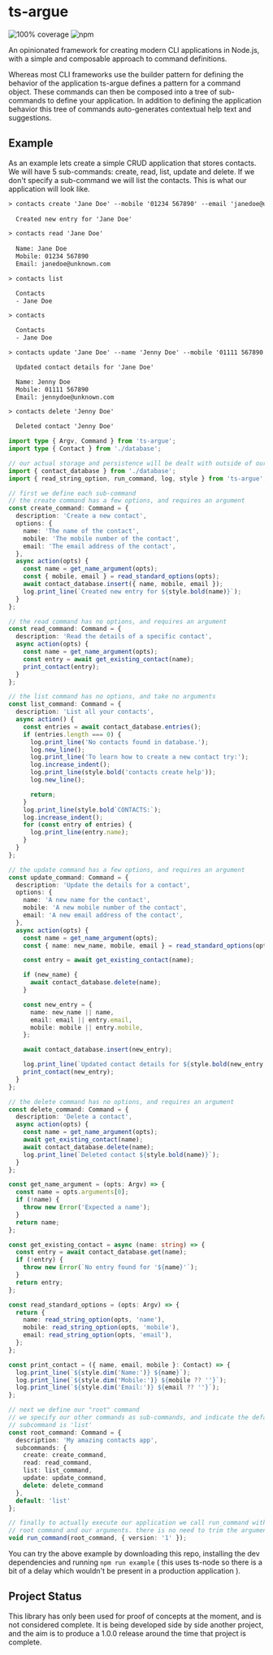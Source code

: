 # ts-argue

![100% coverage](https://img.shields.io/badge/coverage-100%25-success)
![npm](https://img.shields.io/npm/dm/ts-argue)

An opinionated framework for creating modern CLI applications in Node.js, with a simple and composable approach to command definitions.

Whereas most CLI frameworks use the builder pattern for defining the behavior of the application ts-argue defines a pattern for a command object. These commands can then be composed into a tree of sub-commands to define your application. In addition to defining the application behavior this tree of commands auto-generates contextual help text and suggestions.

## Example

As an example lets create a simple CRUD application that stores contacts. We will have 5 sub-commands: create, read, list, update and delete. If we don't specify a sub-command we will list the contacts. This is what our application will look like.

```txt
> contacts create 'Jane Doe' --mobile '01234 567890' --email 'janedoe@unknown.com'
 
  Created new entry for 'Jane Doe'

> contacts read 'Jane Doe'
       
  Name: Jane Doe
  Mobile: 01234 567890
  Email: janedoe@unknown.com

> contacts list

  Contacts
  - Jane Doe

> contacts

  Contacts
  - Jane Doe

> contacts update 'Jane Doe' --name 'Jenny Doe' --mobile '01111 567890' --email 'jennydoe@unknown.com'

  Updated contact details for 'Jane Doe'

  Name: Jenny Doe
  Mobile: 01111 567890
  Email: jennydoe@unknown.com

> contacts delete 'Jenny Doe'

  Deleted contact 'Jenny Doe'
```

```typescript
import type { Argv, Command } from 'ts-argue';
import type { Contact } from './database';

// our actual storage and persistence will be dealt with outside of our UI layer 
import { contact_database } from './database';
import { read_string_option, run_command, log, style } from 'ts-argue';

// first we define each sub-command
// the create command has a few options, and requires an argument
const create_command: Command = {
  description: 'Create a new contact',
  options: {
    name: 'The name of the contact',
    mobile: 'The mobile number of the contact',
    email: 'The email address of the contact',
  },
  async action(opts) {
    const name = get_name_argument(opts);
    const { mobile, email } = read_standard_options(opts);
    await contact_database.insert({ name, mobile, email });
    log.print_line(`Created new entry for ${style.bold(name)}`);
  }
};

// the read command has no options, and requires an argument
const read_command: Command = {
  description: 'Read the details of a specific contact',
  async action(opts) {
    const name = get_name_argument(opts);
    const entry = await get_existing_contact(name);
    print_contact(entry);
  }
};

// the list command has no options, and take no arguments
const list_command: Command = {
  description: 'List all your contacts',
  async action() {
    const entries = await contact_database.entries();
    if (entries.length === 0) {
      log.print_line('No contacts found in database.');
      log.new_line();
      log.print_line('To learn how to create a new contact try:');
      log.increase_indent();
      log.print_line(style.bold('contacts create help'));
      log.new_line();

      return;
    }
    log.print_line(style.bold`CONTACTS:`);
    log.increase_indent();
    for (const entry of entries) {
      log.print_line(entry.name);
    }
  }
};

// the update command has a few options, and requires an argument
const update_command: Command = {
  description: 'Update the details for a contact',
  options: {
    name: 'A new name for the contact',
    mobile: 'A new mobile number of the contact',
    email: 'A new email address of the contact',
  },
  async action(opts) {
    const name = get_name_argument(opts);
    const { name: new_name, mobile, email } = read_standard_options(opts);

    const entry = await get_existing_contact(name);

    if (new_name) {
      await contact_database.delete(name);
    }

    const new_entry = {
      name: new_name || name,
      email: email || entry.email,
      mobile: mobile || entry.mobile,
    };

    await contact_database.insert(new_entry);

    log.print_line(`Updated contact details for ${style.bold(new_entry.name)}`);
    print_contact(new_entry);
  }
};

// the delete command has no options, and requires an argument
const delete_command: Command = {
  description: 'Delete a contact',
  async action(opts) {
    const name = get_name_argument(opts);
    await get_existing_contact(name);
    await contact_database.delete(name);
    log.print_line(`Deleted contact ${style.bold(name)}`);
  }
};

const get_name_argument = (opts: Argv) => {
  const name = opts.arguments[0];
  if (!name) {
    throw new Error('Expected a name');
  }
  return name;
};

const get_existing_contact = async (name: string) => {
  const entry = await contact_database.get(name);
  if (!entry) {
    throw new Error(`No entry found for '${name}'`);
  }
  return entry;
};

const read_standard_options = (opts: Argv) => {
  return {
    name: read_string_option(opts, 'name'),
    mobile: read_string_option(opts, 'mobile'),
    email: read_string_option(opts, 'email'),
  };
};

const print_contact = ({ name, email, mobile }: Contact) => {
  log.print_line(`${style.dim('Name:')} ${name}`);
  log.print_line(`${style.dim('Mobile:')} ${mobile ?? ''}`);
  log.print_line(`${style.dim('Email:')} ${email ?? ''}`);
};

// next we define our "root" command
// we specify our other commands as sub-commands, and indicate the default
// subcommand is 'list'
const root_command: Command = {
  description: 'My amazing contacts app',
  subcommands: {
    create: create_command,
    read: read_command,
    list: list_command,
    update: update_command,
    delete: delete_command
  },
  default: 'list'
};

// finally to actually execute our application we call run_command with our
// root command and our arguments. there is no need to trim the arguments
void run_command(root_command, { version: '1' });
```

You can try the above example by downloading this repo, installing the dev dependencies and running `npm run example` ( this uses ts-node so there is a bit of a delay which wouldn't be present in a production application ).

## Project Status

This library has only been used for proof of concepts at the moment, and is not considered complete. It is being developed side by side another project, and the aim is to produce a 1.0.0 release around the time that project is complete.
